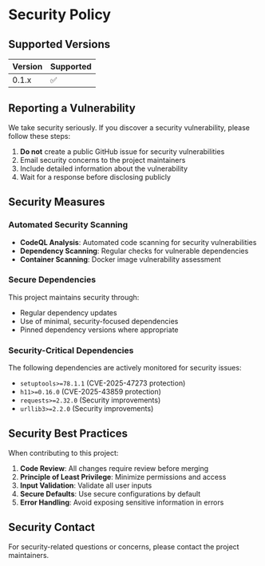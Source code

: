 # Security Policy

## Supported Versions

| Version | Supported          |
| ------- | ------------------ |
| 0.1.x   | :white_check_mark: |

## Reporting a Vulnerability

We take security seriously. If you discover a security vulnerability, please follow these steps:

1. **Do not** create a public GitHub issue for security vulnerabilities
2. Email security concerns to the project maintainers
3. Include detailed information about the vulnerability
4. Wait for a response before disclosing publicly

## Security Measures

### Automated Security Scanning

- **CodeQL Analysis**: Automated code scanning for security vulnerabilities
- **Dependency Scanning**: Regular checks for vulnerable dependencies
- **Container Scanning**: Docker image vulnerability assessment

### Secure Dependencies

This project maintains security through:
- Regular dependency updates
- Use of minimal, security-focused dependencies
- Pinned dependency versions where appropriate

### Security-Critical Dependencies

The following dependencies are actively monitored for security issues:
- `setuptools>=78.1.1` (CVE-2025-47273 protection)
- `h11>=0.16.0` (CVE-2025-43859 protection)
- `requests>=2.32.0` (Security improvements)
- `urllib3>=2.2.0` (Security improvements)

## Security Best Practices

When contributing to this project:

1. **Code Review**: All changes require review before merging
2. **Principle of Least Privilege**: Minimize permissions and access
3. **Input Validation**: Validate all user inputs
4. **Secure Defaults**: Use secure configurations by default
5. **Error Handling**: Avoid exposing sensitive information in errors

## Security Contact

For security-related questions or concerns, please contact the project maintainers.
